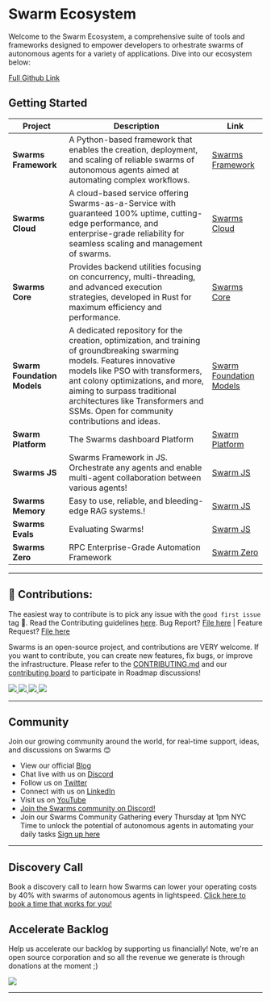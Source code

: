 
# Swarm Ecosystem

Welcome to the Swarm Ecosystem, a comprehensive suite of tools and frameworks designed to empower developers to orhestrate swarms of autonomous agents for a variety of applications. Dive into our ecosystem below:

[Full Github Link](https://github.com/kyegomez/swarm-ecosystem)

## Getting Started

| Project | Description | Link |
| ------- | ----------- | ---- |
| **Swarms Framework** | A Python-based framework that enables the creation, deployment, and scaling of reliable swarms of autonomous agents aimed at automating complex workflows. | [Swarms Framework](https://github.com/kyegomez/swarms) |
| **Swarms Cloud** | A cloud-based service offering Swarms-as-a-Service with guaranteed 100% uptime, cutting-edge performance, and enterprise-grade reliability for seamless scaling and management of swarms. | [Swarms Cloud](https://github.com/kyegomez/swarms-cloud) |
| **Swarms Core** | Provides backend utilities focusing on concurrency, multi-threading, and advanced execution strategies, developed in Rust for maximum efficiency and performance. | [Swarms Core](https://github.com/kyegomez/swarms-core) |
| **Swarm Foundation Models** | A dedicated repository for the creation, optimization, and training of groundbreaking swarming models. Features innovative models like PSO with transformers, ant colony optimizations, and more, aiming to surpass traditional architectures like Transformers and SSMs. Open for community contributions and ideas. | [Swarm Foundation Models](https://github.com/kyegomez/swarms-pytorch) |
| **Swarm Platform** | The Swarms dashboard Platform | [Swarm Platform](https://github.com/kyegomez/swarms-platform) |
| **Swarms JS** | Swarms Framework in JS. Orchestrate any agents and enable multi-agent collaboration between various agents! | [Swarm JS](https://github.com/kyegomez/swarms-js) |
| **Swarms Memory** | Easy to use, reliable, and bleeding-edge RAG systems.! | [Swarm JS](https://github.com/kyegomez/swarms-memory) |
| **Swarms Evals** | Evaluating Swarms! | [Swarm JS](https://github.com/kyegomez/swarms-evals) |
| **Swarms Zero** | RPC Enterprise-Grade Automation Framework | [Swarm Zero]([https://github.com/kyegomez/swarms-evals](https://github.com/kyegomez/Zero)) |

----

## 🫶 Contributions:

The easiest way to contribute is to pick any issue with the `good first issue` tag 💪. Read the Contributing guidelines [here](/CONTRIBUTING.md). Bug Report? [File here](https://github.com/swarms/gateway/issues) | Feature Request? [File here](https://github.com/swarms/gateway/issues)

Swarms is an open-source project, and contributions are VERY welcome. If you want to contribute, you can create new features, fix bugs, or improve the infrastructure. Please refer to the [CONTRIBUTING.md](https://github.com/kyegomez/swarms/blob/master/CONTRIBUTING.md) and our [contributing board](https://github.com/users/kyegomez/projects/1) to participate in Roadmap discussions!

<a href="https://github.com/kyegomez/swarms/graphs/contributors">
  <img src="https://contrib.rocks/image?repo=kyegomez/swarms" />
</a>

<a href="https://github.com/kyegomez/swarms/graphs/contributors">
  <img src="https://contrib.rocks/image?repo=kyegomez/swarms-cloud" />
</a>

<a href="https://github.com/kyegomez/swarms/graphs/contributors">
  <img src="https://contrib.rocks/image?repo=kyegomez/swarms-platform" />
</a>

<a href="https://github.com/kyegomez/swarms/graphs/contributors">
  <img src="https://contrib.rocks/image?repo=kyegomez/swarms-js" />
</a>




----

## Community

Join our growing community around the world, for real-time support, ideas, and discussions on Swarms 😊 

- View our official [Blog](https://docs.swarms.world)
- Chat live with us on [Discord](https://discord.gg/kS3rwKs3ZC)
- Follow us on [Twitter](https://twitter.com/kyegomez)
- Connect with us on [LinkedIn](https://www.linkedin.com/company/the-swarm-corporation)
- Visit us on [YouTube](https://www.youtube.com/channel/UC9yXyitkbU_WSy7bd_41SqQ)
- [Join the Swarms community on Discord!](https://discord.gg/AJazBmhKnr)
- Join our Swarms Community Gathering every Thursday at 1pm NYC Time to unlock the potential of autonomous agents in automating your daily tasks [Sign up here](https://lu.ma/5p2jnc2v)

---

## Discovery Call
Book a discovery call to learn how Swarms can lower your operating costs by 40% with swarms of autonomous agents in lightspeed. [Click here to book a time that works for you!](https://calendly.com/swarm-corp/30min?month=2023-11)



## Accelerate Backlog
Help us accelerate our backlog by supporting us financially! Note, we're an open source corporation and so all the revenue we generate is through donations at the moment ;)

<a href="https://polar.sh/kyegomez"><img src="https://polar.sh/embed/fund-our-backlog.svg?org=kyegomez" /></a>

---
